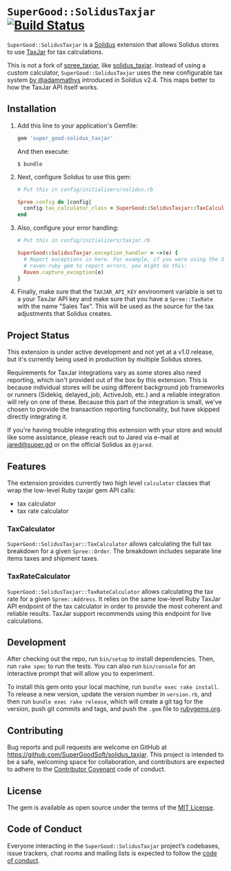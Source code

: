 # `SuperGood::SolidusTaxjar` [![Build Status](https://travis-ci.com/SuperGoodSoft/solidus_taxjar.svg?token=rc5QTgHvLLF7cpqkmyfd&branch=master)](https://travis-ci.com/SuperGoodSoft/solidus_taxjar)

`SuperGood::SolidusTaxjar` is a [Solidus](https://github.com/solidusio/solidus) extension that allows Solidus stores to use [TaxJar](https://www.taxjar.com/) for tax calculations.

This is not a fork of [spree_taxjar](https://github.com/vinsol-spree-contrib/spree_taxjar), like [solidus_taxjar](https://github.com/boomerdigital/solidus_taxjar). Instead of using a custom calculator, `SuperGood::SolidusTaxjar` uses the new configurable tax system [by @adammathys](https://github.com/solidusio/solidus/pull/1892) introduced in Solidus v2.4. This maps better to how the TaxJar API itself works.

## Installation

1. Add this line to your application's Gemfile:

   ```ruby
   gem 'super_good-solidus_taxjar'
   ```

   And then execute:

       $ bundle

2. Next, configure Solidus to use this gem:

   ```ruby
   # Put this in config/initializers/solidus.rb

   Spree.config do |config|
     config.tax_calculator_class = SuperGood::SolidusTaxjar::TaxCalculator
   end
   ```

3. Also, configure your error handling:

   ```ruby
   # Put this in config/initializers/taxjar.rb

   SuperGood::SolidusTaxjar.exception_handler = ->(e) {
     # Report exceptions in here. For example, if you were using the Sentry's
     # raven-ruby gem to report errors, you might do this:
     Raven.capture_exception(e)
   }
   ```

4. Finally, make sure that the `TAXJAR_API_KEY` environment variable is set to a your TaxJar API key and make sure that you have a `Spree::TaxRate` with the name "Sales Tax". This will be used as the source for the tax adjustments that Solidus creates.

## Project Status

This extension is under active development and not yet at a v1.0 release, but it's currently being used in production by multiple Solidus stores.

Requirements for TaxJar integrations vary as some stores also need reporting, which isn't provided out of the box by this extension. This is because individual stores will be using different background job frameworks or runners (Sidekiq, delayed_job, ActiveJob, etc.) and a reliable integration will rely on one of these. Because this part of the integration is small, we've chosen to provide the transaction reporting functionality, but have skipped directly integrating it.

If you're having trouble integrating this extension with your store and would like some assistance, please reach out to Jared via e-mail at [jared@super.gd](mailto:jared@super.gd) or on the official Solidus as `@jared`.

## Features

The extension provides currently two high level `calculator` classes that wrap the low-level Ruby taxjar gem API calls:

* tax calculator
* tax rate calculator

### TaxCalculator

`SuperGood::SolidusTaxjar::TaxCalculator` allows calculating the full tax breakdown for a given `Spree::Order`. The breakdown includes separate line items taxes and shipment taxes.

### TaxRateCalculator

`SuperGood::SolidusTaxjar::TaxRateCalculator` allows calculating the tax rate for a given `Spree::Address`. It relies on the same low-level Ruby TaxJar API endpoint of the tax calculator in order to provide the most coherent and reliable results. TaxJar support recommends using this endpoint for live calculations.

## Development

After checking out the repo, run `bin/setup` to install dependencies. Then, run `rake spec` to run the tests. You can also run `bin/console` for an interactive prompt that will allow you to experiment.

To install this gem onto your local machine, run `bundle exec rake install`. To release a new version, update the version number in `version.rb`, and then run `bundle exec rake release`, which will create a git tag for the version, push git commits and tags, and push the `.gem` file to [rubygems.org](https://rubygems.org).

## Contributing

Bug reports and pull requests are welcome on GitHub at https://github.com/SuperGoodSoft/solidus_taxjar. This project is intended to be a safe, welcoming space for collaboration, and contributors are expected to adhere to the [Contributor Covenant](http://contributor-covenant.org) code of conduct.

## License

The gem is available as open source under the terms of the [MIT License](https://opensource.org/licenses/MIT).

## Code of Conduct

Everyone interacting in the `SuperGood::SolidusTaxjar` project’s codebases, issue trackers, chat rooms and mailing lists is expected to follow the [code of conduct](https://github.com/SuperGoodSoft/solidus_taxjar/blob/master/CODE_OF_CONDUCT.md).
